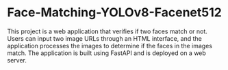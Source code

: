 # Face-Matching-YOLOv8-Facenet512
This project is a web application that verifies if two faces match or not. Users can input two image URLs through an HTML interface, and the application processes the images to determine if the faces in the images match. The application is built using FastAPI and is deployed on a web server.
